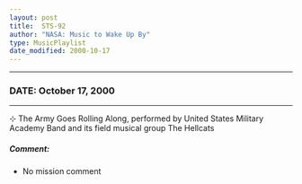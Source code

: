 ```yaml
---
layout: post
title:  STS-92
author: "NASA: Music to Wake Up By"
type: MusicPlaylist
date_modified: 2000-10-17
---
```


----
### DATE: October 17, 2000
----
⊹ The Army Goes Rolling Along, performed by United States Military Academy Band and its field musical group The Hellcats

##### Comment:
* No mission comment
